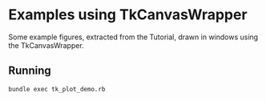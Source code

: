 # Examples using TkCanvasWrapper

Some example figures, extracted from the Tutorial, drawn in windows
using the TkCanvasWrapper.

## Running

    bundle exec tk_plot_demo.rb

